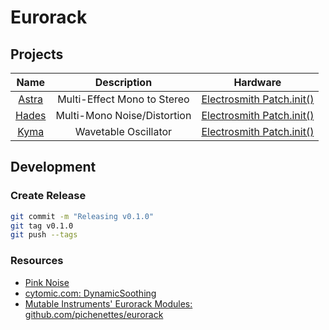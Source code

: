 # Eurorack

## Projects

|         Name         |         Description         |                                  Hardware                                  |
| :------------------: | :-------------------------: | :------------------------------------------------------------------------: |
| [Astra](./src/astra) | Multi-Effect Mono to Stereo | [Electrosmith Patch.init()](https://www.electro-smith.com/daisy/patchinit) |
| [Hades](./src/hades) | Multi-Mono Noise/Distortion | [Electrosmith Patch.init()](https://www.electro-smith.com/daisy/patchinit) |
|  [Kyma](./src/kyma)  |    Wavetable Oscillator     | [Electrosmith Patch.init()](https://www.electro-smith.com/daisy/patchinit) |

## Development

### Create Release

```sh
git commit -m "Releasing v0.1.0"
git tag v0.1.0
git push --tags
```

### Resources

- [Pink Noise](https://www.firstpr.com.au/dsp/pink-noise)
- [cytomic.com: DynamicSoothing](https://cytomic.com/files/dsp/DynamicSmoothing.pdf)
- [Mutable Instruments' Eurorack Modules: github.com/pichenettes/eurorack](https://github.com/pichenettes/eurorack)
